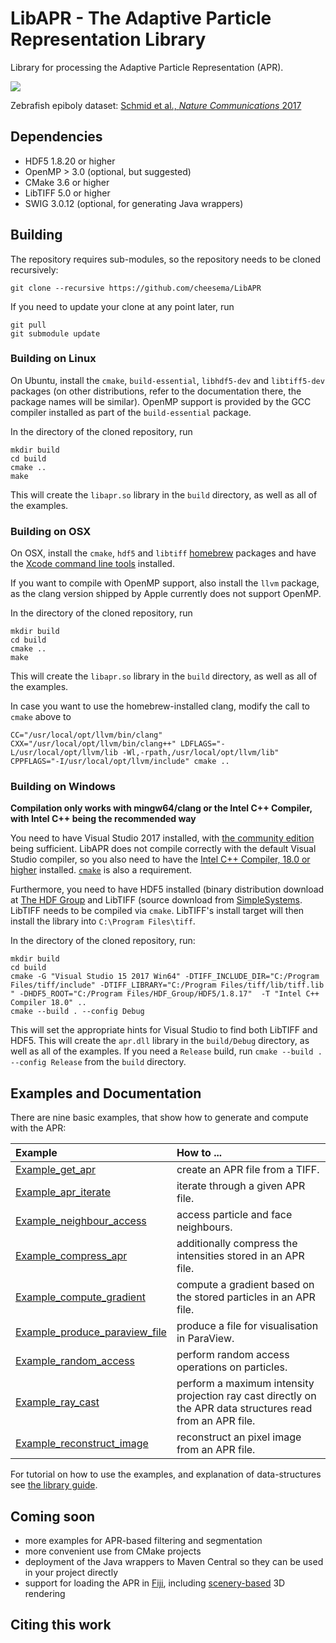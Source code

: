 # LibAPR - The Adaptive Particle Representation Library

Library for processing the Adaptive Particle Representation (APR).

<img src="./docs/apr_lowfps_lossy.gif?raw=true">

Zebrafish epiboly dataset: [Schmid et al., _Nature Communications_ 2017](https://www.nature.com/articles/ncomms3207)

## Dependencies

* HDF5 1.8.20 or higher
* OpenMP > 3.0 (optional, but suggested)
* CMake 3.6 or higher
* LibTIFF 5.0 or higher
* SWIG 3.0.12 (optional, for generating Java wrappers)

## Building

The repository requires sub-modules, so the repository needs to be cloned recursively:

```
git clone --recursive https://github.com/cheesema/LibAPR
```

If you need to update your clone at any point later, run

```
git pull
git submodule update
```

### Building on Linux

On Ubuntu, install the `cmake`, `build-essential`, `libhdf5-dev` and `libtiff5-dev` packages (on other distributions, refer to the documentation there, the package names will be similar). OpenMP support is provided by the GCC compiler installed as part of the `build-essential` package.

In the directory of the cloned repository, run

```
mkdir build
cd build
cmake ..
make
```

This will create the `libapr.so` library in the `build` directory, as well as all of the examples.

### Building on OSX

On OSX, install the `cmake`, `hdf5` and `libtiff`  [homebrew](https://brew.sh) packages and have the [Xcode command line tools](http://osxdaily.com/2014/02/12/install-command-line-tools-mac-os-x/) installed.

If you want to compile with OpenMP support, also install the `llvm` package, as the clang version shipped by Apple currently does not support OpenMP.

In the directory of the cloned repository, run

```
mkdir build
cd build
cmake ..
make
```

This will create the `libapr.so` library in the `build` directory, as well as all of the examples.

In case you want to use the homebrew-installed clang, modify the call to `cmake` above to

```
CC="/usr/local/opt/llvm/bin/clang" CXX="/usr/local/opt/llvm/bin/clang++" LDFLAGS="-L/usr/local/opt/llvm/lib -Wl,-rpath,/usr/local/opt/llvm/lib" CPPFLAGS="-I/usr/local/opt/llvm/include" cmake ..
```


### Building on Windows

__Compilation only works with mingw64/clang or the Intel C++ Compiler, with Intel C++ being the recommended way__

You need to have Visual Studio 2017 installed, with [the community edition](https://www.visualstudio.com/downloads/) being sufficient. LibAPR does not compile correctly with the default Visual Studio compiler, so you also need to have the [Intel C++ Compiler, 18.0 or higher](https://software.intel.com/en-us/c-compilers) installed. [`cmake`](https://cmake.org/download/) is also a requirement.

Furthermore, you need to have HDF5 installed (binary distribution download at [The HDF Group](http://hdfgroup.org) and LibTIFF (source download from [SimpleSystems](http://www.simplesystems.org/libtiff/). LibTIFF needs to be compiled via `cmake`. LibTIFF's install target will then install the library into `C:\Program Files\tiff`.

In the directory of the cloned repository, run:

```
mkdir build
cd build
cmake -G "Visual Studio 15 2017 Win64" -DTIFF_INCLUDE_DIR="C:/Program Files/tiff/include" -DTIFF_LIBRARY="C:/Program Files/tiff/lib/tiff.lib " -DHDF5_ROOT="C:/Program Files/HDF_Group/HDF5/1.8.17"  -T "Intel C++ Compiler 18.0" ..
cmake --build . --config Debug
```

This will set the appropriate hints for Visual Studio to find both LibTIFF and HDF5. This will create the `apr.dll` library in the `build/Debug` directory, as well as all of the examples. If you need a `Release` build, run `cmake --build . --config Release` from the `build` directory.

## Examples and Documentation
There are nine basic examples, that show how to generate and compute with the APR:

| Example | How to ... |
|:--|:--|
| [Example_get_apr](./test/Examples/Example_get_apr.cpp) | create an APR file from a TIFF. |
| [Example_apr_iterate](./test/Examples/Example_apr_iterate.cpp) | iterate through a given APR file. |
| [Example_neighbour_access](./test/Examples/Example_neighbour_access.cpp) | access particle and face neighbours. |
| [Example_compress_apr](./test/Examples/Example_compress_apr.cpp) |  additionally compress the intensities stored in an APR file. |
| [Example_compute_gradient](./test/Examples/Example_compute_gradient.cpp) | compute a gradient based on the stored particles in an APR file. |
| [Example_produce_paraview_file](./test/Examples/Example_produce_paraview_file.cpp) | produce a file for visualisation in ParaView. |
| [Example_random_access](./test/Examples/Example_random_access.cpp) | perform random access operations on particles. |
| [Example_ray_cast](./test/Examples/Example_ray_cast.cpp) | perform a maximum intensity projection ray cast directly on the APR data structures read from an APR file. |
| [Example_reconstruct_image](./test/Examples/Example_reconstruct_image.cpp) | reconstruct an pixel image from an APR file. |

For tutorial on how to use the examples, and explanation of data-structures see [the library guide](./docs/lib_guide).

## Coming soon

* more examples for APR-based filtering and segmentation
* more convenient use from CMake projects
* deployment of the Java wrappers to Maven Central so they can be used in your project directly
* support for loading the APR in [Fiji](https://fiji.sc), including [scenery-based](https://github.com/scenerygraphics/scenery) 3D rendering

## Citing this work